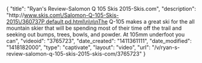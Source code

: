 {
    "title": "Ryan's Review-Salomon Q 105 Skis 2015-Skis.com",
    "description": "http:\/\/www.skis.com\/Salomon-Q-105-Skis-2015\/360737P,default,pd.html\n\n\nThe Q-105 makes a great ski for the all mountain skier that will be spending most of their time off the trail and seeking out bumps, trees, bowls, and powder. At 105mm underfoot you can",
    "videoid": "3765723",
    "date_created": "1411361111",
    "date_modified": "1418182000",
    "type": "captivate",
    "layout": "video",
    "url": "\/v\/ryan-s-review-salomon-q-105-skis-2015-skis-com\/3765723"
}